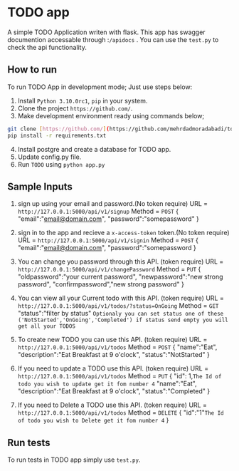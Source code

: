 
# TODO app

A simple TODO Application writen with flask.
This app has swagger documention accessable through :`/apidocs` .
You can  use the `test.py` to check the api functionality.


## How to run

To run TODO App in development mode; Just use steps below:

1. Install `Python 3.10.0rc1`, `pip` in your system.
2. Clone the project `https://github.com/`.
3. Make development environment ready using commands below;

  ```bash
  git clone [https://github.com/](https://github.com/mehrdadmoradabadi/todo) && cd todo
  pip install -r requirements.txt
  ```
4. Install postgre and create a database for TODO app.
5. Update config.py file.
6. Run `TODO` using `python app.py`


## Sample Inputs
1. sign up using your email and password.(No token require)
    URL = `http://127.0.0.1:5000/api/v1/signup`
    Method = `POST`
    {
        "email":"email@domain.com",
        "password":"somepassword"
    }

2. sign in to the app and recieve a `x-access-token` token.(No token require)
    URL = `http://127.0.0.1:5000/api/v1/signin`
    Method = `POST`
    {
        "email":"email@domain.com",
        "password":"somepassword
    }

3. You can change you password through this API. (token require)
    URL = `http://127.0.0.1:5000/api/v1/changePassword`
    Method = `PUT`
    {
        "oldpassword":"your current password",
        "newpassword":"new strong password",
        "confirmpassword","new strong password"
    }

4. You can view all your Current todo with this API. (token require)
    URL = `http://127.0.0.1:5000/api/v1/todos/?status=OnGoing`
    Method = `GET`
    "status":"filter by status" `Optionaly you can set status one of these ('NotStarted','OnGoing','Completed') if status send empty you will get all your TODOS`

5. To create new TODO you can use this API. (token require)
    URL = `http://127.0.0.1:5000/api/v1/todos`
    Method = `POST`
    {
        "name":"Eat",
        "description":"Eat Breakfast at 9 o'clock",
        "status":"NotStarted"
    }

6. If you need to update a TODO use this API. (token require)
    URL = `http://127.0.0.1:5000/api/v1/todos`
    Method = `PUT`
    {
        "id": 1,`The Id of todo you wish to update get it fom number 4` 
        "name":"Eat",
        "description":"Eat Breakfast at 9 o'clock",
        "status":"Completed"
    }

7. If you need to Delete a TODO use this API. (token require)
    URL = `http://127.0.0.1:5000/api/v1/todos`
    Method = `DELETE`
    {
        "id":"1"`The Id of todo you wish to Delete get it fom number 4`
    }

## Run tests

To run tests in TODO app simply use `test.py`.
